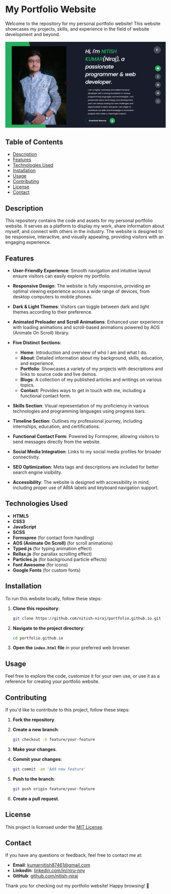 # My Portfolio Website

Welcome to the repository for my personal portfolio website! This website showcases my projects, skills, and experience in the field of website development and beyond.

![Portfolio Website Screenshot](https://github.com/nitish-niraj/portfolio.github.io/blob/main/Screenshot%202023-07-02%20105448.png)

## Table of Contents

- [Description](#description)
- [Features](#features)
- [Technologies Used](#technologies-used)
- [Installation](#installation)
- [Usage](#usage)
- [Contributing](#contributing)
- [License](#license)
- [Contact](#contact)

## Description

This repository contains the code and assets for my personal portfolio website. It serves as a platform to display my work, share information about myself, and connect with others in the industry. The website is designed to be responsive, interactive, and visually appealing, providing visitors with an engaging experience.

## Features

- **User-Friendly Experience**: Smooth navigation and intuitive layout ensure visitors can easily explore my portfolio.

- **Responsive Design**: The website is fully responsive, providing an optimal viewing experience across a wide range of devices, from desktop computers to mobile phones.

- **Dark & Light Themes**: Visitors can toggle between dark and light themes according to their preference.

- **Animated Preloader and Scroll Animations**: Enhanced user experience with loading animations and scroll-based animations powered by AOS (Animate On Scroll) library.

- **Five Distinct Sections**:
  - **Home**: Introduction and overview of who I am and what I do.
  - **About**: Detailed information about my background, skills, education, and experience.
  - **Portfolio**: Showcases a variety of my projects with descriptions and links to source code and live demos.
  - **Blogs**: A collection of my published articles and writings on various topics.
  - **Contact**: Provides ways to get in touch with me, including a functional contact form.

- **Skills Section**: Visual representation of my proficiency in various technologies and programming languages using progress bars.

- **Timeline Section**: Outlines my professional journey, including internships, education, and certifications.

- **Functional Contact Form**: Powered by Formspree, allowing visitors to send messages directly from the website.

- **Social Media Integration**: Links to my social media profiles for broader connectivity.

- **SEO Optimization**: Meta tags and descriptions are included for better search engine visibility.

- **Accessibility**: The website is designed with accessibility in mind, including proper use of ARIA labels and keyboard navigation support.

## Technologies Used

- **HTML5**
- **CSS3**
- **JavaScript**
- **SCSS**
- **Formspree** (for contact form handling)
- **AOS (Animate On Scroll)** (for scroll animations)
- **Typed.js** (for typing animation effect)
- **Rellax.js** (for parallax scrolling effect)
- **Particles.js** (for background particle effects)
- **Font Awesome** (for icons)
- **Google Fonts** (for custom fonts)

## Installation

To run this website locally, follow these steps:

1. **Clone this repository**:

   ```bash
   git clone https://github.com/nitish-niraj/portfolio.github.io.git
   ```

2. **Navigate to the project directory**:

   ```bash
   cd portfolio.github.io
   ```

3. **Open the `index.html` file** in your preferred web browser.

## Usage

Feel free to explore the code, customize it for your own use, or use it as a reference for creating your portfolio website.

## Contributing

If you'd like to contribute to this project, follow these steps:

1. **Fork the repository**.

2. **Create a new branch**:

   ```bash
   git checkout -b feature/your-feature
   ```

3. **Make your changes**.

4. **Commit your changes**:

   ```bash
   git commit -am 'Add new feature'
   ```

5. **Push to the branch**:

   ```bash
   git push origin feature/your-feature
   ```

6. **Create a pull request**.

## License

This project is licensed under the [MIT License](LICENSE).

## Contact

If you have any questions or feedback, feel free to contact me at:

- **Email**: [kumarnitish87461@gmail.com](mailto:kumarnitish87461@gmail.com)
- **LinkedIn**: [linkedin.com/in/niru-nny](https://www.linkedin.com/in/niru-nny)
- **GitHub**: [github.com/nitish-niraj](https://github.com/nitish-niraj)

Thank you for checking out my portfolio website! Happy browsing! 🚀